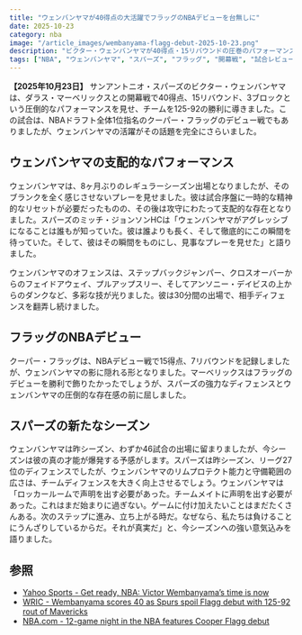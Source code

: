 ```yaml
---
title: "ウェンバンヤマが40得点の大活躍でフラッグのNBAデビューを台無しに"
date: 2025-10-23
category: nba
image: "/article_images/wembanyama-flagg-debut-2025-10-23.png"
description: "ビクター・ウェンバンヤマが40得点・15リバウンドの圧巻のパフォーマンスで、スパーズがマーベリックスに125-92で快勝。フラッグのデビューは影に。"
tags: ["NBA", "ウェンバンヤマ", "スパーズ", "フラッグ", "開幕戦", "試合レビュー"]
---
```


**【2025年10月23日】** サンアントニオ・スパーズのビクター・ウェンバンヤマは、ダラス・マーベリックスとの開幕戦で40得点、15リバウンド、3ブロックという圧倒的なパフォーマンスを見せ、チームを125-92の勝利に導きました。この試合は、NBAドラフト全体1位指名のクーパー・フラッグのデビュー戦でもありましたが、ウェンバンヤマの活躍がその話題を完全にさらいました。

## ウェンバンヤマの支配的なパフォーマンス

ウェンバンヤマは、8ヶ月ぶりのレギュラーシーズン出場となりましたが、そのブランクを全く感じさせないプレーを見せました。彼は試合序盤に一時的な精神的なリセットが必要だったものの、その後は攻守にわたって支配的な存在となりました。スパーズのミッチ・ジョンソンHCは「ウェンバンヤマがアグレッシブになることは誰もが知っていた。彼は誰よりも長く、そして徹底的にこの瞬間を待っていた。そして、彼はその瞬間をものにし、見事なプレーを見せた」と語りました。

ウェンバンヤマのオフェンスは、ステップバックジャンパー、クロスオーバーからのフェイドアウェイ、プルアップスリー、そしてアンソニー・デイビスの上からのダンクなど、多彩な技が光りました。彼は30分間の出場で、相手ディフェンスを翻弄し続けました。

## フラッグのNBAデビュー

クーパー・フラッグは、NBAデビュー戦で15得点、7リバウンドを記録しましたが、ウェンバンヤマの影に隠れる形となりました。マーベリックスはフラッグのデビューを勝利で飾りたかったでしょうが、スパーズの強力なディフェンスとウェンバンヤマの圧倒的な存在感の前に屈しました。

## スパーズの新たなシーズン

ウェンバンヤマは昨シーズン、わずか46試合の出場に留まりましたが、今シーズンは彼の真の才能が爆発する予感がします。スパーズは昨シーズン、リーグ27位のディフェンスでしたが、ウェンバンヤマのリムプロテクト能力と守備範囲の広さは、チームディフェンスを大きく向上させるでしょう。ウェンバンヤマは「ロッカールームで声明を出す必要があった。チームメイトに声明を出す必要があった。これはまだ始まりに過ぎない。ゲームに付け加えたいことはまだたくさんある。次のステップに進み、立ち上がる時だ。なぜなら、私たちは負けることにうんざりしているからだ。それが真実だ」と、今シーズンへの強い意気込みを語りました。

## 参照

* [Yahoo Sports - Get ready, NBA: Victor Wembanyama’s time is now](https://sports.yahoo.com/nba/article/get-ready-nba-victor-wembanyamas-time-is-now-070853536.html)
* [WRIC - Wembanyama scores 40 as Spurs spoil Flagg debut with 125-92 rout of Mavericks](https://www.wric.com/sports/sports-headlines/ap-wembanyama-scores-40-as-spurs-spoil-flagg-debut-with-125-92-rout-of-mavericks/)
* [NBA.com - 12-game night in the NBA features Cooper Flagg debut](https://www.nba.com/news/live-updates-nba-knicks-cavs-victor-wembanyama-cooper-flagg)

